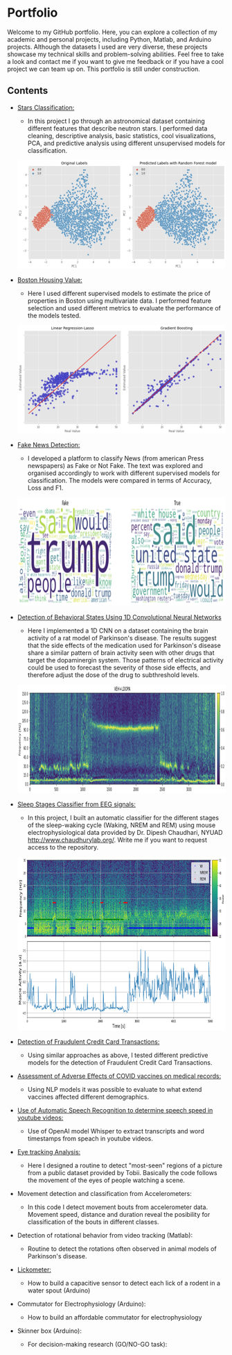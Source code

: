 # Portfolio

Welcome to my GitHub portfolio. Here, you can explore a collection of my academic and personal projects, including Python, Matlab, and Arduino projects. Although the datasets I used are very diverse, these projects showcase my technical skills and problem-solving abilities. Feel free to take a look and contact me if you want to give me feedback or if you have a cool project we can team up on. This portfolio is still under construction.


## Contents

- [Stars Classification:](https://colab.research.google.com/github/Barryjuait/Barryjuait/blob/master/Personal%20Projects/HTRU2_analysis.ipynb)
  * In this project I go through an astronomical dataset containing different features that describe neutron stars. I performed data cleaning, descriptive analysis, basic statistics, cool visualizations, PCA, and predictive analysis using different unsupervised models for classification.
  
  <p align="center">
   <img src="https://github.com/Barryjuait/Portfolio/blob/main/Images/Pulsar_Classification.png" width="500" height="250">
  </p>
  
- [Boston Housing Value:](https://colab.research.google.com/github/Barryjuait/Barryjuait/blob/master/Personal%20Projects/Estimating_Prices_in_Boston_with_Supervised_Models.ipynb)
  * Here I used different supervised models to estimate the price of properties in Boston using multivariate data. I performed feature selection and used different metrics to evaluate the performance of the models tested.
   <p align="center">
   <img src="https://github.com/Barryjuait/Portfolio/blob/main/Images/Boston.png" width="500" height="250">
  </p>
    
- [Fake News Detection:](https://colab.research.google.com/github/Barryjuait/Barryjuait/blob/master/Personal%20Projects/Fake_News_Detection_from_Press_Analysis.ipynb)
  * I developed a platform to classify News (from american Press newspapers) as Fake or Not Fake. The text was explored and organised accordingly to work with different supervised models for classification. The models were compared in terms of Accuracy, Loss and F1.
   <p align="center">
   <img src="https://github.com/Barryjuait/Portfolio/blob/main/Images/FakeNews.png" width="600" height="250">
  </p>

- [Detection of Behavioral States Using 1D Convolutional Neural Networks](https://colab.research.google.com/github/Barryjuait/Barryjuait/blob/master/Personal%20Projects/Dysk_MLP.ipynb)
  * Here I implemented a 1D CNN on a dataset containing the brain activity of a rat model of Parkinson's disease. The results suggest that the side effects of the medication used for Parkinson's disease share a similar pattern of brain activity seen with other drugs that target the dopaminergin system. Those patterns of electrical activity could be used to forecast the severity of those side effects, and therefore adjust the dose of the drug to subthreshold levels.
   <p align="center">
   <img src="https://github.com/Barryjuait/Portfolio/blob/main/Images/Spg.png" width="800" height="250">
  </p>
   
- [Sleep Stages Classifier from EEG signals:](https://github.com/Barryjuait/SleepGit)
  * In this project, I built an automatic classifier for the different stages of the sleep-waking cycle (Waking, NREM and REM) using mouse electrophysiological data provided by Dr. Dipesh Chaudhari, NYUAD http://www.chaudhurylab.org/. Write me if you want to request access to the repository.
  <p align="center">
   <img src="https://github.com/Barryjuait/Portfolio/blob/main/Images/output.png" width="800" height="400">
  </p>
  
- [Detection of Fraudulent Credit Card Transactions:](https://colab.research.google.com/github/Barryjuait/blob/master/Personal%20Projects/Detection_of_Fraudulent_Transactions.ipynb)
  * Using similar approaches as above, I tested different predictive models for the detection of Fraudulent Credit Card Transactions.
 
- [Assessment of Adverse Effects of COVID vaccines on medical records:](https://github.com/Barryjuait/Barryjuait/blob/master/Personal%20Projects/COVIDadverse.ipynb)
  * Using NLP models it was possible to evaluate to what extend vaccines affected different demographics.
 
- [Use of Automatic Speech Recognition to determine speech speed in youtube videos:](https://github.com/Barryjuait/Barryjuait/blob/master/Personal%20Projects/Youtube_Analysis/YoutubeAnalysis.ipynb)
  * Use of OpenAI model Whisper to extract transcripts and word timestamps from speach in youtube videos.
  
- [Eye tracking Analysis: ](https://github.com/Barryjuait/Barryjuait/tree/master/Eyetracking)
  * Here I designed a routine to detect "most-seen" regions of a picture from a public dataset provided by Tobii. Basically the code follows the movement of the eyes of people watching a scene.

- Movement detection and classification from Accelerometers:
  * In this code I detect movement bouts from accelerometer data. Movement speed, distance and duration reveal the posibility for classification of the bouts in different classes.
 
- Detection of rotational behavior from video tracking (Matlab):
  * Routine to detect the rotations often observed in animal models of Parkinson's disease.

- [Lickometer:](https://github.com/Barryjuait/Barryjuait/blob/master/Arduino/Lick-o-meter)
  * How to build a capacitive sensor to detect each lick of a rodent in a water spout (Arduino) 
  
- Commutator for Electrophysiology (Arduino):
  * How to build an affordable commutator for electrophysiology
  
- Skinner box (Arduino):
  * For decision-making research (GO/NO-GO task):

  
